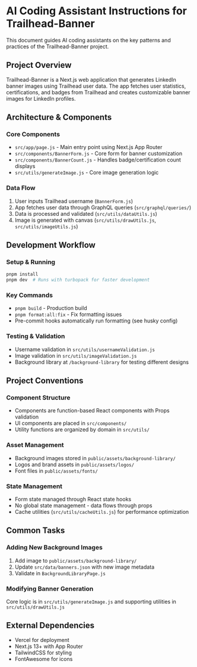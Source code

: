# AI Coding Assistant Instructions for Trailhead-Banner

This document guides AI coding assistants on the key patterns and practices of the Trailhead-Banner project.

## Project Overview

Trailhead-Banner is a Next.js web application that generates LinkedIn banner images using Trailhead user data. The app fetches user statistics, certifications, and badges from Trailhead and creates customizable banner images for LinkedIn profiles.

## Architecture & Components

### Core Components

- `src/app/page.js` - Main entry point using Next.js App Router
- `src/components/BannerForm.js` - Core form for banner customization
- `src/components/BannerCount.js` - Handles badge/certification count displays
- `src/utils/generateImage.js` - Core image generation logic

### Data Flow

1. User inputs Trailhead username (`BannerForm.js`)
2. App fetches user data through GraphQL queries (`src/graphql/queries/`)
3. Data is processed and validated (`src/utils/dataUtils.js`)
4. Image is generated with canvas (`src/utils/drawUtils.js`, `src/utils/imageUtils.js`)

## Development Workflow

### Setup & Running

```bash
pnpm install
pnpm dev  # Runs with turbopack for faster development
```

### Key Commands

- `pnpm build` - Production build
- `pnpm format:all:fix` - Fix formatting issues
- Pre-commit hooks automatically run formatting (see husky config)

### Testing & Validation

- Username validation in `src/utils/usernameValidation.js`
- Image validation in `src/utils/imageValidation.js`
- Background library at `/background-library` for testing different designs

## Project Conventions

### Component Structure

- Components are function-based React components with Props validation
- UI components are placed in `src/components/`
- Utility functions are organized by domain in `src/utils/`

### Asset Management

- Background images stored in `public/assets/background-library/`
- Logos and brand assets in `public/assets/logos/`
- Font files in `public/assets/fonts/`

### State Management

- Form state managed through React state hooks
- No global state management - data flows through props
- Cache utilities (`src/utils/cacheUtils.js`) for performance optimization

## Common Tasks

### Adding New Background Images

1. Add image to `public/assets/background-library/`
2. Update `src/data/banners.json` with new image metadata
3. Validate in `BackgroundLibraryPage.js`

### Modifying Banner Generation

Core logic is in `src/utils/generateImage.js` and supporting utilities in `src/utils/drawUtils.js`

## External Dependencies

- Vercel for deployment
- Next.js 13+ with App Router
- TailwindCSS for styling
- FontAwesome for icons
